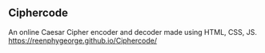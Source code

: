 ## Ciphercode
An online Caesar Cipher encoder and decoder made using HTML, CSS, JS.<br>
<a href="https://reenphygeorge.github.io/Ciphercode/">https://reenphygeorge.github.io/Ciphercode/</a>
